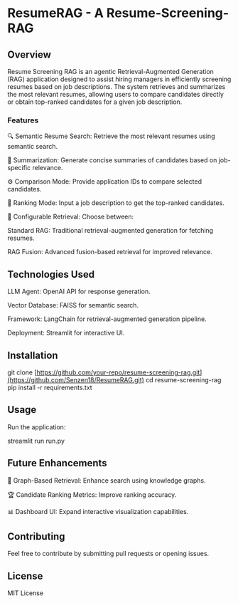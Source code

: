 # ResumeRAG - A Resume-Screening-RAG
## Overview

Resume Screening RAG is an agentic Retrieval-Augmented Generation (RAG) application designed to assist hiring managers in efficiently screening resumes based on job descriptions. The system retrieves and summarizes the most relevant resumes, allowing users to compare candidates directly or obtain top-ranked candidates for a given job description.

### Features

🔍 Semantic Resume Search: Retrieve the most relevant resumes using semantic search.

📑 Summarization: Generate concise summaries of candidates based on job-specific relevance.

⚙️ Comparison Mode: Provide application IDs to compare selected candidates.

🎯 Ranking Mode: Input a job description to get the top-ranked candidates.

🔄 Configurable Retrieval: Choose between:

Standard RAG: Traditional retrieval-augmented generation for fetching resumes.

RAG Fusion: Advanced fusion-based retrieval for improved relevance.

## Technologies Used

LLM Agent: OpenAI API for response generation.

Vector Database: FAISS for semantic search.

Framework: LangChain for retrieval-augmented generation pipeline.

Deployment: Streamlit for interactive UI.

## Installation

git clone [https://github.com/your-repo/resume-screening-rag.git](https://github.com/Senzen18/ResumeRAG.git)
cd resume-screening-rag
pip install -r requirements.txt

## Usage

Run the application:

streamlit run run.py


## Future Enhancements

🔗 Graph-Based Retrieval: Enhance search using knowledge graphs.

🏆 Candidate Ranking Metrics: Improve ranking accuracy.

📊 Dashboard UI: Expand interactive visualization capabilities.

## Contributing

Feel free to contribute by submitting pull requests or opening issues.

## License

MIT License
